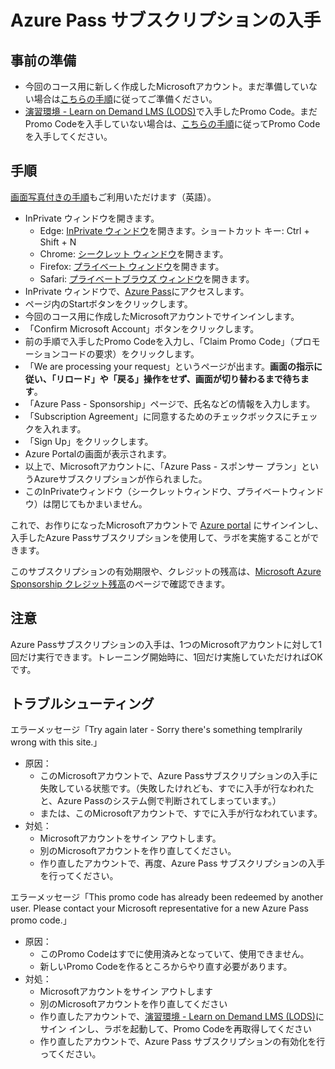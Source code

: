 # Azure Pass サブスクリプションの入手

## 事前の準備

- 今回のコース用に新しく作成したMicrosoftアカウント。まだ準備していない場合は[こちらの手順](msa.md)に従ってご準備ください。
- [演習環境 - Learn on Demand LMS (LODS)](https://tsfb.learnondemand.net/)で入手したPromo Code。まだPromo Codeを入手していない場合は、[こちらの手順](lods.md)に従ってPromo Codeを入手してください。

## 手順

[画面写真付きの手順](https://www.microsoftazurepass.com/Home/HowTo)もご利用いただけます（英語）。

- InPrivate ウィンドウを開きます。
  - Edge: [InPrivate ウィンドウ](https://support.microsoft.com/ja-jp/microsoft-edge/microsoft-edge-%E3%81%A7-inprivate-%E3%83%96%E3%83%A9%E3%82%A6%E3%82%BA%E3%82%92%E4%BD%BF%E3%81%86-e6f47704-340c-7d4f-b00d-d0cf35aa1fcc)を開きます。ショートカット キー: Ctrl + Shift + N
  - Chrome: [シークレット ウィンドウ](https://support.google.com/chrome/answer/95464)を開きます。
  - Firefox: [プライベート ウィンドウ](https://support.mozilla.org/ja/kb/private-browsing-use-firefox-without-history)を開きます。
  - Safari: [プライベートブラウズ ウィンドウ](https://support.apple.com/ja-jp/guide/safari/ibrw1069/mac)を開きます。
- InPrivate ウィンドウで、[Azure Pass](https://www.microsoftazurepass.com/)にアクセスします。
- ページ内のStartボタンをクリックします。
- 今回のコース用に作成したMicrosoftアカウントでサインインします。
- 「Confirm Microsoft Account」ボタンをクリックします。
- 前の手順で入手したPromo Codeを入力し、「Claim Promo Code」（プロモーションコードの要求）をクリックします。
- 「We are processing your request」というページが出ます。**画面の指示に従い、「リロード」や「戻る」操作をせず、画面が切り替わるまで待ちます**。
- 「Azure Pass - Sponsorship」ページで、氏名などの情報を入力します。
- 「Subscription Agreement」に同意するためのチェックボックスにチェックを入れます。
- 「Sign Up」をクリックします。
- Azure Portalの画面が表示されます。
- 以上で、Microsoftアカウントに、「Azure Pass - スポンサー プラン」というAzureサブスクリプションが作られました。
- このInPrivateウィンドウ（シークレットウィンドウ、プライベートウィンドウ）は閉じてもかまいません。

これで、お作りになったMicrosoftアカウントで [Azure portal](https://portal.azure.com/) にサインインし、入手したAzure Passサブスクリプションを使用して、ラボを実施することができます。

このサブスクリプションの有効期限や、クレジットの残高は、[Microsoft Azure Sponsorship クレジット残高](https://www.microsoftazuresponsorships.com/balance)のページで確認できます。

## 注意

Azure Passサブスクリプションの入手は、1つのMicrosoftアカウントに対して1回だけ実行できます。トレーニング開始時に、1回だけ実施していただければOKです。

## トラブルシューティング

エラーメッセージ「Try again later - Sorry there's something templrarily wrong with this site.」

- 原因：
  - このMicrosoftアカウントで、Azure Passサブスクリプションの入手に失敗している状態です。（失敗したけれども、すでに入手が行なわれたと、Azure Passのシステム側で判断されてしまっています。）
  - または、このMicrosoftアカウントで、すでに入手が行なわれています。
- 対処：
  - Microsoftアカウントをサイン アウトします。
  - 別のMicrosoftアカウントを作り直してください。
  - 作り直したアカウントで、再度、Azure Pass サブスクリプションの入手を行ってください。

エラーメッセージ「This promo code has already been redeemed by another user. Please contact your Microsoft representative for a new Azure Pass promo code.」

- 原因：
  - このPromo Codeはすでに使用済みとなっていて、使用できません。
  - 新しいPromo Codeを作るところからやり直す必要があります。
- 対処：
  - Microsoftアカウントをサイン アウトします
  - 別のMicrosoftアカウントを作り直してください
  - 作り直したアカウントで、[演習環境 - Learn on Demand LMS (LODS)](lods.md)にサイン インし、ラボを起動して、Promo Codeを再取得してください
  - 作り直したアカウントで、Azure Pass サブスクリプションの有効化を行ってください。

